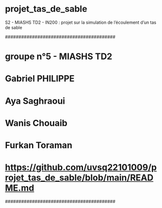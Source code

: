 # projet_tas_de_sable
S2 - MIASHS TD2 - IN200 : projet sur la simulation de l’écoulement d’un tas de sable

#########################################
# groupe n°5 - MIASHS TD2
# Gabriel PHILIPPE
# Aya Saghraoui
# Wanis Chouaib 
# Furkan Toraman 
# https://github.com/uvsq22101009/projet_tas_de_sable/blob/main/README.md
######################################### 

